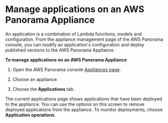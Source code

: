 # Manage applications on an AWS Panorama Appliance<a name="appliance-applications"></a>

An application is a combination of Lambda functions, models and configuration\. From the appliance management page of the AWS Panorama console, you can modify an application's configuration and deploy published versions to the AWS Panorama Appliance\.

**To manage applications on an AWS Panorama Appliance**

1. Open the AWS Panorama console [Appliances page](https://console.aws.amazon.com/panorama/home#appliances)\.

1. Choose an appliance\.

1. Choose the **Applications** tab\.

The current applications page shows applications that have been deployed to the appliance\. You can use the options on this screen to remove deployed applications from the appliance\. To monitor deployments, choose **Application operations**\.